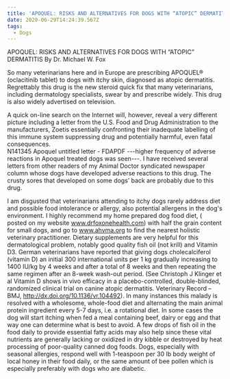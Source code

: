 ```yaml
---
title: 'APOQUEL: RISKS AND ALTERNATIVES FOR DOGS WITH “ATOPIC” DERMATITIS'
date: 2020-06-29T14:24:39.567Z
tags:
  - Dogs
---
```

APOQUEL: RISKS AND ALTERNATIVES FOR DOGS WITH “ATOPIC” DERMATITIS
By Dr. Michael W. Fox 

So many veterinarians here and in Europe are prescribing APOQUEL® (oclacitinib tablet)  to dogs with itchy skin, diagnosed as atopic dermatitis. Regrettably this drug is the new steroid quick fix that many veterinarians, including dermatology specialists, swear by and prescribe widely. This drug is also widely advertised on television.

A quick on-line search on the Internet will, however, reveal a very different picture including a letter from the U.S. Food and Drug Administration to the manufacturers, Zoetis essentially confronting their inadequate labelling of this immune system suppressing drug and potentially harmful, even fatal consequences.  
N141345 Apoquel untitled
letter - FDAPDF ---higher frequency of adverse reactions in Apoquel treated dogs was
seen---. 
I have received several letters from other readers of my Animal Doctor syndicated newspaper column whose dogs have developed adverse reactions to this drug. The crusty sores that developed on some dogs’ back are probably due to this drug.

I am disgusted that veterinarians attending to itchy dogs rarely address diet and possible food intolerance or allergy, also potential allergens in the dog's environment.
I highly recommend  my home prepared dog food diet, ( posted on my website www.drfoxonehealth.com) with half the grain content for small dogs, and go to www.ahvma.org to find the nearest holistic veterinary practitioner. 
 Dietary supplements are very helpful for this dermatological problem, notably good quality fish oil (not krill) and Vitamin D3. German veterinarians have reported that giving dogs
cholecalciferol (vitamin D) an initial 300 international units per 1 kg
gradually increasing to 1400 IU/kg by 4 weeks and after a total of 8 weeks and
then repeating the same regimen after an 8-week wash-out period.
 (See Christoph J Klinger et al   Vitamin D shows in vivo efficacy in a placebo-controlled, double-blinded, randomized clinical trial on canine atopic dermatitis. Veterinary Record – BMJ, http://dx.doi.org/10.1136/vr.104492).
In many instances this malady is resolved with a wholesome, whole-food diet and alternating the main animal protein ingredient every 5-7 days, i.e. a rotational diet. In some cases the dog will start itching when fed a meal containing beef, dairy or egg and that way one can determine what is best to avoid.
 A few drops of fish oil in the food daily to provide essential fatty acids may also help since these vital nutrients are generally lacking or oxidized in dry kibble or destroyed by heat processing of poor-quality canned dog foods.
 Dogs, especially with seasonal allergies, respond well with 1-teaspoon per 30 lb body weight of local honey in their food daily, or the same amount of bee pollen which is especially preferably with dogs who are diabetic.

